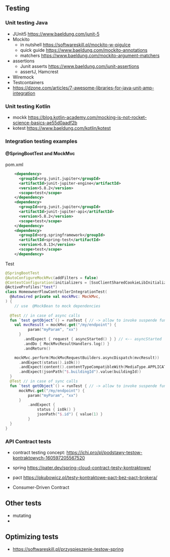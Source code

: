 ## Testing

### Unit testing Java
- JUnit5 https://www.baeldung.com/junit-5
- Mockito 
  - in nutshell https://softwareskill.pl/mockito-w-pigulce 
  - quick guide https://www.baeldung.com/mockito-annotations
  - matchers https://www.baeldung.com/mockito-argument-matchers
- assertions
  - Junit asserts https://www.baeldung.com/junit-assertions
  - assertJ, Hamcrest
- Wiremock
- Testcontainers
- https://dzone.com/articles/7-awesome-libraries-for-java-unit-amp-integration

### Unit testing Kotlin
- mockk https://blog.kotlin-academy.com/mocking-is-not-rocket-science-basics-ae55d0aadf2b
- kotest https://www.baeldung.com/kotlin/kotest


### Integration testing examples

#### @SpringBootTest and MockMvc

pom.xml
```xml
    <dependency>
      <groupId>org.junit.jupiter</groupId>
      <artifactId>junit-jupiter-engine</artifactId>
      <version>5.8.2</version>
      <scope>test</scope>
    </dependency>
    <dependency>
      <groupId>org.junit.jupiter</groupId>
      <artifactId>junit-jupiter-api</artifactId>
      <version>5.8.2</version>
      <scope>test</scope>
    </dependency>
    <dependency>
      <groupId>org.springframework</groupId>
      <artifactId>spring-test</artifactId>
      <version>6.0.13</version>
      <scope>test</scope>
    </dependency>
```

Test

```kotlin
@SpringBootTest
@AutoConfigureMockMvc(addFilters = false)
@ContextConfiguration(initializers = [SsoClientSharedCookieLibInitializer::class])
@ActiveProfiles("test")
class HomeownerFlowControllerIntegrationTest(
  @Autowired private val mockMvc: MockMvc,
) {
    // use  @MockBean to mock dependencies
    
  @Test // in case of async calls
  fun `test getObject`() = runTest { // -> allow to invoke suspende functions (i.e. when mock) 
    val mvcResult = mockMvc.get("/my/endpoint") {
          param("myParam", "xx")
      }
        .andExpect { request { asyncStarted() } } // <-- asyncStarted
        .andDo { MockMvcResultHandlers.log() }
        .andReturn()

    mockMvc.perform(MockMvcRequestBuilders.asyncDispatch(mvcResult))
      .andExpect(status().isOk())
      .andExpect(content().contentTypeCompatibleWith(MediaType.APPLICATION_JSON))
      .andExpect(jsonPath("$.buildingId").value(buildingId))
  } 
  @Test // in case of sync calls
  fun `test getObject`() = runTest { // -> allow to invoke suspende functions (i.e. when mock)
      mockMvc.get("/my/endpoint") {
          param("myParam", "xx")
      }
          .andExpect {
              status { isOk() }
              jsonPath("$.id") { value(1) }
          }
  }
}
```






### API Contract tests 
- contract testing concept: https://ichi.pro/pl/podstawy-testow-kontraktowych-160597205567520
- spring https://pater.dev/spring-cloud-contract-testy-kontraktowe/
- pact https://pkubowicz.pl/testy-kontraktowe-pact-bez-pact-brokera/

- Consumer-Driven Contract

## Other tests

- mutating
- 


## Optimizing tests
- https://softwareskill.pl/przyspieszenie-testow-spring
